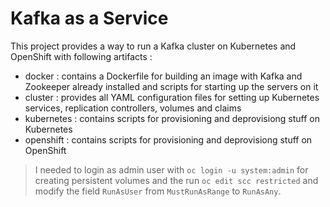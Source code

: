 # Kafka as a Service

This project provides a way to run a Kafka cluster on Kubernetes and OpenShift with following artifacts :

* docker : contains a Dockerfile for building an image with Kafka and Zookeeper already installed and scripts for starting up the servers on it
* cluster : provides all YAML configuration files for setting up Kubernetes services, replication controllers, volumes and claims
* kubernetes : contains scripts for provisioning and deprovisiong stuff on Kubernetes
* openshift : contains scripts for provisioning and deprovisiong stuff on OpenShift

> I needed to login as admin user with `oc login -u system:admin` for creating persistent volumes and the run `oc edit scc restricted` and modify the field `RunAsUser` from `MustRunAsRange` to `RunAsAny`.
